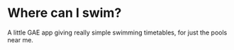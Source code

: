 Where can I swim?
================

A little GAE app giving really simple swimming timetables, for just the pools near me.

